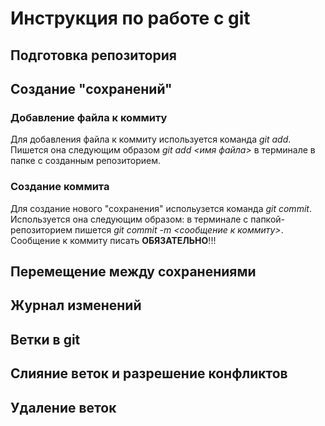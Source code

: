 # Инструкция по работе с git

## Подготовка репозитория

## Создание "сохранений"

### Добавление файла к коммиту

Для добавления файла к коммиту используется команда *git add*. Пишется она следующим образом *git add <имя файла>* в терминале в папке с созданным репозиторием.

### Создание коммита

Для создание нового "сохранения" испольузется команда *git commit*. Используется она следующим образом: в терминале с папкой-репозиторием пишется *git commit -m <сообщение к коммиту>*. Сообщение к коммиту писать **ОБЯЗАТЕЛЬНО**!!! 

## Перемещение между сохранениями

## Журнал изменений

## Ветки в git

## Слияние веток и разрешение конфликтов

## Удаление веток
